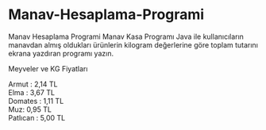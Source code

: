 # Manav-Hesaplama-Programi
Manav Hesaplama Programi
Manav Kasa Programı
Java ile kullanıcıların manavdan almış oldukları ürünlerin kilogram değerlerine göre toplam tutarını ekrana yazdıran programı yazın.

Meyveler ve KG Fiyatları  

Armut : 2,14 TL  
Elma : 3,67 TL  
Domates : 1,11 TL  
Muz: 0,95 TL  
Patlıcan : 5,00 TL  

